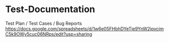 # Test-Documentation
Test Plan / Test Cases / Bug Reports
https://docs.google.com/spreadsheets/d/1w6e05FHbhDYeTje9YnW2jpvcjmC5k9OWy5cuc06NRps/edit?usp=sharing
